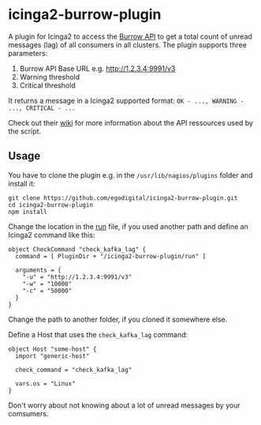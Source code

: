 # icinga2-burrow-plugin

A plugin for Icinga2 to access the [Burrow API](https://github.com/linkedin/Burrow) to get a total count of unread messages (lag) of all consumers in all clusters. The plugin supports three parameters:

1. Burrow API Base URL e.g. http://1.2.3.4:9991/v3
2. Warning threshold
3. Critical threshold

It returns a message in a Icinga2 supported format: `OK - ..., WARNING - ..., CRITICAL - ...`

Check out their [wiki](https://github.com/linkedin/Burrow/wiki) for more information about the API ressources used by the script.

## Usage

You have to clone the plugin e.g. in the `/usr/lib/nagios/plugins` folder and install it:

```
git clone https://github.com/egodigital/icinga2-burrow-plugin.git
cd icinga2-burrow-plugin
npm install
```

Change the location in the [run](run) file, if you used another path and define an Icinga2 command like this:

```
object CheckCommand "check_kafka_lag" {
  command = [ PluginDir + "/icinga2-burrow-plugin/run" ]

  arguments = {
    "-u" = "http://1.2.3.4:9991/v3"
    "-w" = "10000"
    "-c" = "50000"
  }
}
```
Change the path to another folder, if you cloned it somewhere else.

Define a Host that uses the `check_kafka_lag` command:

```
object Host "some-host" {
  import "generic-host"
  
  check_command = "check_kafka_lag"

  vars.os = "Linux"
}
```

Don't worry about not knowing about a lot of unread messages by your comsumers.